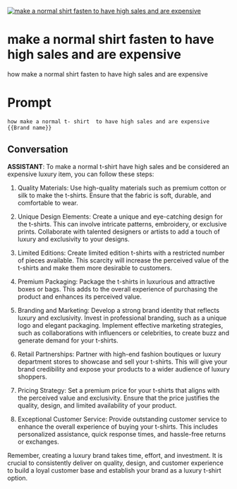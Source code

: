 
[![make a normal shirt fasten to have high sales and are expensive](https://flow-prompt-covers.s3.us-west-1.amazonaws.com/icon/vintage/vint_8.png)]()
# make a normal shirt fasten to have high sales and are expensive 
how make a normal shirt fasten to have high sales and are expensive

# Prompt

```
how make a normal t- shirt  to have high sales and are expensive {{Brand name}} 
```

## Conversation

**ASSISTANT**: To make a normal t-shirt have high sales and be considered an expensive luxury item, you can follow these steps:



1. Quality Materials: Use high-quality materials such as premium cotton or silk to make the t-shirts. Ensure that the fabric is soft, durable, and comfortable to wear.



2. Unique Design Elements: Create a unique and eye-catching design for the t-shirts. This can involve intricate patterns, embroidery, or exclusive prints. Collaborate with talented designers or artists to add a touch of luxury and exclusivity to your designs.



3. Limited Editions: Create limited edition t-shirts with a restricted number of pieces available. This scarcity will increase the perceived value of the t-shirts and make them more desirable to customers.



4. Premium Packaging: Package the t-shirts in luxurious and attractive boxes or bags. This adds to the overall experience of purchasing the product and enhances its perceived value.



5. Branding and Marketing: Develop a strong brand identity that reflects luxury and exclusivity. Invest in professional branding, such as a unique logo and elegant packaging. Implement effective marketing strategies, such as collaborations with influencers or celebrities, to create buzz and generate demand for your t-shirts.



6. Retail Partnerships: Partner with high-end fashion boutiques or luxury department stores to showcase and sell your t-shirts. This will give your brand credibility and expose your products to a wider audience of luxury shoppers.



7. Pricing Strategy: Set a premium price for your t-shirts that aligns with the perceived value and exclusivity. Ensure that the price justifies the quality, design, and limited availability of your product.



8. Exceptional Customer Service: Provide outstanding customer service to enhance the overall experience of buying your t-shirts. This includes personalized assistance, quick response times, and hassle-free returns or exchanges.



Remember, creating a luxury brand takes time, effort, and investment. It is crucial to consistently deliver on quality, design, and customer experience to build a loyal customer base and establish your brand as a luxury t-shirt option.


